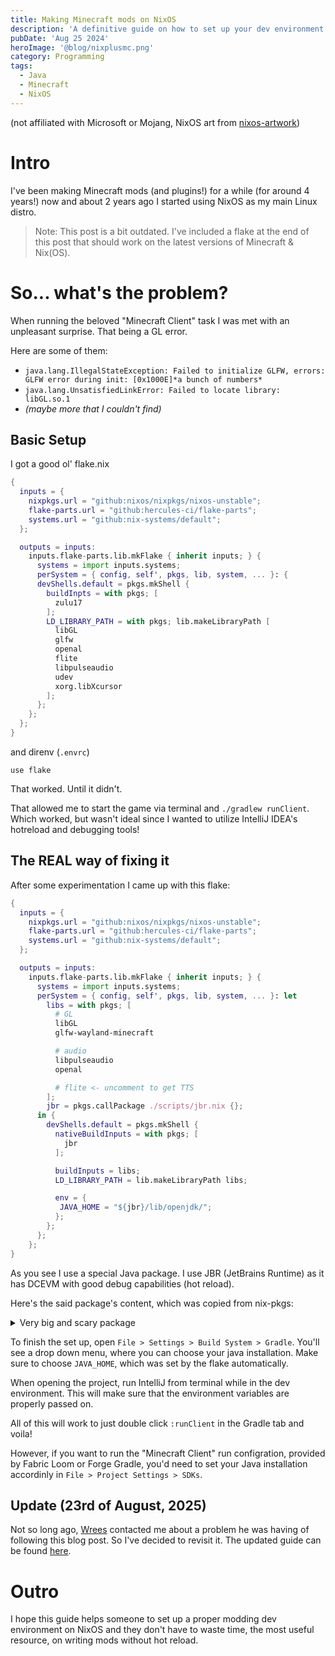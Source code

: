 ```yaml
---
title: Making Minecraft mods on NixOS
description: 'A definitive guide on how to set up your dev environment to make Minecraft mods on NixOS.'
pubDate: 'Aug 25 2024'
heroImage: '@blog/nixplusmc.png'
category: Programming
tags:
  - Java
  - Minecraft
  - NixOS
---
```


(not affiliated with Microsoft or Mojang, NixOS art from [nixos-artwork](https://github.com/NixOS/nixos-artwork/issues/50))

# Intro
I've been making Minecraft mods (and plugins!) for a while (for around 4 years!) now 
and about 2 years ago I started using NixOS as my main Linux distro.

> Note: This post is a bit outdated. I've included a flake at the end of this post that should work on the latest versions of Minecraft & Nix(OS).

# So... what's the problem?
When running the beloved "Minecraft Client" task I was met with an unpleasant surprise. That being a GL error.

Here are some of them:
- `java.lang.IllegalStateException: Failed to initialize GLFW, errors: GLFW error during init: [0x1000E]*a bunch of numbers*`
- `java.lang.UnsatisfiedLinkError: Failed to locate library: libGL.so.1`
- *(maybe more that I couldn't find)*

## Basic Setup
I got a good ol' flake.nix

```nix
{
  inputs = {
    nixpkgs.url = "github:nixos/nixpkgs/nixos-unstable";
    flake-parts.url = "github:hercules-ci/flake-parts";
    systems.url = "github:nix-systems/default";
  };

  outputs = inputs:
    inputs.flake-parts.lib.mkFlake { inherit inputs; } {
      systems = import inputs.systems;
      perSystem = { config, self', pkgs, lib, system, ... }: {
      devShells.default = pkgs.mkShell {
        buildInpts = with pkgs; [
          zulu17
        ];
        LD_LIBRARY_PATH = with pkgs; lib.makeLibraryPath [
          libGL
          glfw
          openal
          flite
          libpulseaudio
          udev
          xorg.libXcursor
        ];
      };
    };
  };
}
```

and direnv (`.envrc`)

```
use flake
```

That worked. Until it didn't.

That allowed me to start the game via terminal and `./gradlew runClient`.
Which worked, but wasn't ideal since I wanted to utilize IntelliJ IDEA's hotreload and debugging tools!


## The REAL way of fixing it

After some experimentation I came up with this flake:

```nix
{
  inputs = {
    nixpkgs.url = "github:nixos/nixpkgs/nixos-unstable";
    flake-parts.url = "github:hercules-ci/flake-parts";
    systems.url = "github:nix-systems/default";
  };

  outputs = inputs:
    inputs.flake-parts.lib.mkFlake { inherit inputs; } {
      systems = import inputs.systems;
      perSystem = { config, self', pkgs, lib, system, ... }: let
        libs = with pkgs; [
          # GL
          libGL
          glfw-wayland-minecraft

          # audio
          libpulseaudio
          openal

          # flite <- uncomment to get TTS
        ];
        jbr = pkgs.callPackage ./scripts/jbr.nix {};
      in {
        devShells.default = pkgs.mkShell {
          nativeBuildInputs = with pkgs; [
            jbr
          ];

          buildInputs = libs;
          LD_LIBRARY_PATH = lib.makeLibraryPath libs;

          env = {
           JAVA_HOME = "${jbr}/lib/openjdk/";
          };
        };
      };
    };
}
```

As you see I use a special Java package. I use JBR (JetBrains Runtime) as it has DCEVM with good debug capabilities (hot reload).

Here's the said package's content, which was copied from nix-pkgs:

<details>
<summary>Very big and scary package</summary>

```nix
{ lib
, stdenv
, fetchFromGitHub
, jetbrains
, openjdk17
, openjdk17-bootstrap
, git
, autoconf
, unzip
, rsync

, libXdamage
, libXxf86vm
, libXrandr
, libXi
, libXcursor
, libXrender
, libX11
, libXext
, libxcb
, nss
, nspr
, libdrm
, mesa
, wayland
, udev
}:

let
  arch = {
    "aarch64-linux" = "aarch64";
    "x86_64-linux" = "x64";
  }.${stdenv.hostPlatform.system} or (throw "Unsupported system: ${stdenv.hostPlatform.system}");
  cpu = stdenv.hostPlatform.parsed.cpu.name;
in
openjdk17.overrideAttrs (oldAttrs: rec {
  pname = "jetbrains-jdk";
  javaVersion = "17.0.11";
  build = "1207.24";
  # To get the new tag:
  # git clone https://github.com/jetbrains/jetbrainsruntime
  # cd jetbrainsruntime
  # git reset --hard [revision]
  # git log --simplify-by-decoration --decorate=short --pretty=short | grep "jbr-" --color=never | cut -d "(" -f2 | cut -d ")" -f1 | awk '{print $2}' | sort -t "-" -k 2 -g | tail -n 1 | tr -d ","
  openjdkTag = "jbr-17.0.8+7";
  version = "${javaVersion}-b${build}";

  src = fetchFromGitHub {
    owner = "JetBrains";
    repo = "JetBrainsRuntime";
    rev = "jb${version}";
    hash = "sha256-a7cJF2iCW/1GK0/GmVbaY5pYcn3YtZy5ngFkyAGRhu0=";
  };

  BOOT_JDK = openjdk17-bootstrap.home;
  # run `git log -1 --pretty=%ct` in jdk repo for new value on update
  SOURCE_DATE_EPOCH = 1715809405;

  patches = [ ];

  dontConfigure = true;

  buildPhase = ''
    runHook preBuild

    sed \
        -e "s/OPENJDK_TAG=.*/OPENJDK_TAG=${openjdkTag}/" \
        -e "s/SOURCE_DATE_EPOCH=.*//" \
        -e "s/export SOURCE_DATE_EPOCH//" \
        -i jb/project/tools/common/scripts/common.sh
    sed -i "s/STATIC_CONF_ARGS/STATIC_CONF_ARGS \$configureFlags/" jb/project/tools/linux/scripts/mkimages_${arch}.sh
    sed \
        -e "s/create_image_bundle \"jb/#/" \
        -e "s/echo Creating /exit 0 #/" \
        -i jb/project/tools/linux/scripts/mkimages_${arch}.sh

    patchShebangs .
    ./jb/project/tools/linux/scripts/mkimages_${arch}.sh ${build} nomod

    runHook postBuild
  '';

  installPhase =
    let
      buildType = "release";
      jbrsdkDir = "jbrsdk-${javaVersion}-linux-${arch}-b${build}";
    in
    ''
      runHook preInstall

      mv build/linux-${cpu}-server-${buildType}/images/jdk/man build/linux-${cpu}-server-${buildType}/images/${jbrsdkDir}
      rm -rf build/linux-${cpu}-server-${buildType}/images/jdk
      mv build/linux-${cpu}-server-${buildType}/images/${jbrsdkDir} build/linux-${cpu}-server-${buildType}/images/jdk
    '' + oldAttrs.installPhase + "runHook postInstall";

  dontStrip = false;

  postFixup = ''
    # Build the set of output library directories to rpath against
    LIBDIRS="${lib.makeLibraryPath [
      libXdamage libXxf86vm libXrandr libXi libXcursor libXrender libX11 libXext libxcb
      nss nspr libdrm mesa wayland udev
    ]}"
    for output in $outputs; do
      if [ "$output" = debug ]; then continue; fi
      LIBDIRS="$(find $(eval echo \$$output) -name \*.so\* -exec dirname {} \+ | sort -u | tr '\n' ':'):$LIBDIRS"
    done
    # Add the local library paths to remove dependencies on the bootstrap
    for output in $outputs; do
      if [ "$output" = debug ]; then continue; fi
      OUTPUTDIR=$(eval echo \$$output)
      BINLIBS=$(find $OUTPUTDIR/bin/ -type f; find $OUTPUTDIR -name \*.so\*)
      echo "$BINLIBS" | while read i; do
        patchelf --set-rpath "$LIBDIRS:$(patchelf --print-rpath "$i")" "$i" || true
        patchelf --shrink-rpath "$i" || true
      done
    done
  '';

  nativeBuildInputs = [ git autoconf unzip rsync ] ++ oldAttrs.nativeBuildInputs;

  meta = with lib; {
    description = "An OpenJDK fork to better support Jetbrains's products.";
    longDescription = ''
      JetBrains Runtime is a runtime environment for running IntelliJ Platform
      based products on Windows, Mac OS X, and Linux. JetBrains Runtime is
      based on OpenJDK project with some modifications. These modifications
      include: Subpixel Anti-Aliasing, enhanced font rendering on Linux, HiDPI
      support, ligatures, some fixes for native crashes not presented in
      official build, and other small enhancements.
      JetBrains Runtime is not a certified build of OpenJDK. Please, use at
      your own risk.
    '';
    homepage = "https://confluence.jetbrains.com/display/JBR/JetBrains+Runtime";
    inherit (openjdk17.meta) license platforms mainProgram;
    maintainers = with maintainers; [ edwtjo ];

    broken = stdenv.isDarwin;
  };

  passthru = oldAttrs.passthru // {
    home = "${jetbrains.jdk}/lib/openjdk";
  };
})
```

</details>


To finish the set up, open `File > Settings > Build System > Gradle`. You'll see a drop down menu, where you can choose your java installation. 
Make sure to choose `JAVA_HOME`, which was set by the flake automatically.

When opening the project, run IntelliJ from terminal while in the dev environment. This will make sure that the environment variables are properly passed on.

All of this will work to just double click `:runClient` in the Gradle tab and voila!

However, if you want to run the "Minecraft Client" run configration, provided by Fabric Loom or Forge Gradle, you'd need to set your Java installation accordinly in `File > Project Settings > SDKs`.


## Update (23rd of August, 2025)
Not so long ago, [Wrees](https://github.com/MrWrees) contacted me about a problem he was having of following this blog post.
So I've decided to revisit it. The updated guide can be found [here](/blog/writing-minecraft-mods-with-nix/).

# Outro

I hope this guide helps someone to set up a proper modding dev environment on NixOS and they don't have to waste time, the most useful resource, on writing mods without hot reload.
